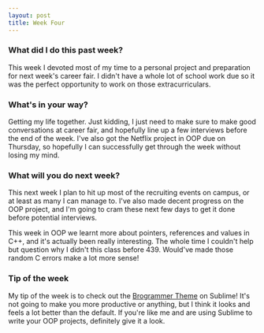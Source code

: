 ```yaml
---
layout: post
title: Week Four
---
```


### What did I do this past week?
This week I devoted most of my time to a personal project and preparation for next week's career fair. I didn't have a whole lot of school work due so it was the perfect opportunity to work on those extracurriculars.

### What's in your way?
Getting my life together. Just kidding, I just need to make sure to make good conversations at career fair, and hopefully line up a few interviews before the end of the week. I've also got the Netflix project in OOP due on Thursday, so hopefully I can successfully get through the week without losing my mind.

### What will you do next week?
This next week I plan to hit up most of the recruiting events on campus, or at least as many I can manage to. I've also made decent progress on the OOP project, and I'm going to cram these next few days to get it done before potential interviews.

This week in OOP we learnt more about pointers, references and values in C++, and it's actually been really interesting. The whole time I couldn't help but question why I didn't this class before 439. Would've made those random C errors make a lot more sense!

### Tip of the week
My tip of the week is to check out the [Brogrammer Theme](https://github.com/kenwheeler/brogrammer-theme) on Sublime! It's not going to make you more productive or anything, but I think it looks and feels a lot better than the default. If you're like me and are using Sublime to write your OOP projects, definitely give it a look.